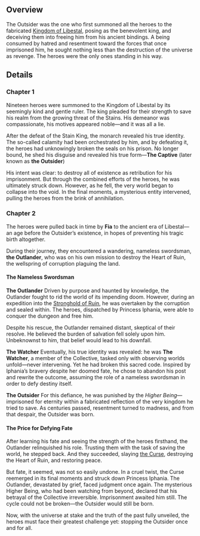 <!-- title: The Outsider -->
<!-- quote: My vengeance is only beginning!  -->
<!-- chapters: 0, 1 -->
<!-- images: (The Libestal King, a guise of the Outsider), (The battle against The Captive), (The Outlander's appearance), (First meeting with the Outlander), (The Outlander's final moments in Chapter 2)  -->
<!-- model: false -->

## Overview

The Outsider was the one who first summoned all the heroes to the fabricated [Kingdom of Libestal](#entry:libestal-ficta-entry), posing as the benevolent king, and deceiving them into freeing him from his ancient bindings. A being consumed by hatred and resentment toward the forces that once imprisoned him, he sought nothing less than the destruction of the universe as revenge. The heroes were the only ones standing in his way.

## Details

### Chapter 1

Nineteen heroes were summoned to the Kingdom of Libestal by its seemingly kind and gentle ruler. The king pleaded for their strength to save his realm from the growing threat of the Stains. His demeanor was compassionate, his motives appeared noble—and it was all a lie.

After the defeat of the Stain King, the monarch revealed his true identity. The so-called calamity had been orchestrated by him, and by defeating it, the heroes had unknowingly broken the seals on his prison. No longer bound, he shed his disguise and revealed his true form—**The Captive** (later known as **the Outsider**)

His intent was clear: to destroy all of existence as retribution for his imprisonment. But through the combined efforts of the heroes, he was ultimately struck down. However, as he fell, the very world began to collapse into the void. In the final moments, a mysterious entity intervened, pulling the heroes from the brink of annihilation.

### Chapter 2

The heroes were pulled back in time by **Fia** to the ancient era of Libestal—an age before the Outsider’s existence, in hopes of preventing his tragic birth altogether.

During their journey, they encountered a wandering, nameless swordsman, **the Outlander**, who was on his own mission to destroy the Heart of Ruin, the wellspring of corruption plaguing the land.

#### The Nameless Swordsman

**The Outlander**
Driven by purpose and haunted by knowledge, the Outlander fought to rid the world of its impending doom. However, during an expedition into the [Stronghold of Ruin](#entry:stronghold-of-ruin-entry), he was overtaken by the corruption and sealed within. The heroes, dispatched by Princess Iphania, were able to conquer the dungeon and free him.

Despite his rescue, the Outlander remained distant, skeptical of their resolve. He believed the burden of salvation fell solely upon him. Unbeknownst to him, that belief would lead to his downfall.

**The Watcher**
Eventually, his true identity was revealed: he was **The Watcher**, a member of the Collective, tasked only with observing worlds unfold—never intervening. Yet he had broken this sacred code. Inspired by Iphania’s bravery despite her doomed fate, he chose to abandon his post and rewrite the outcome, assuming the role of a nameless swordsman in order to defy destiny itself.

**The Outsider**
For this defiance, he was punished by the _Higher Being_—imprisoned for eternity within a fabricated reflection of the very kingdom he tried to save. As centuries passed, resentment turned to madness, and from that despair, the Outsider was born.

#### The Price for Defying Fate

After learning his fate and seeing the strength of the heroes firsthand, the Outlander relinquished his role. Trusting them with the task of saving the world, he stepped back. And they succeeded, slaying [the Curse](#entry:heart-of-ruin-entry), destroying the Heart of Ruin, and restoring peace.

But fate, it seemed, was not so easily undone. In a cruel twist, the Curse reemerged in its final moments and struck down Princess Iphania. The Outlander, devastated by grief, faced judgment once again. The mysterious Higher Being, who had been watching from beyond, declared that his betrayal of the Collective irreversible. Imprisonment awaited him still. The cycle could not be broken—the Outsider would still be born.

Now, with the universe at stake and the truth of the past fully unveiled, the heroes must face their greatest challenge yet: stopping the Outsider once and for all.
